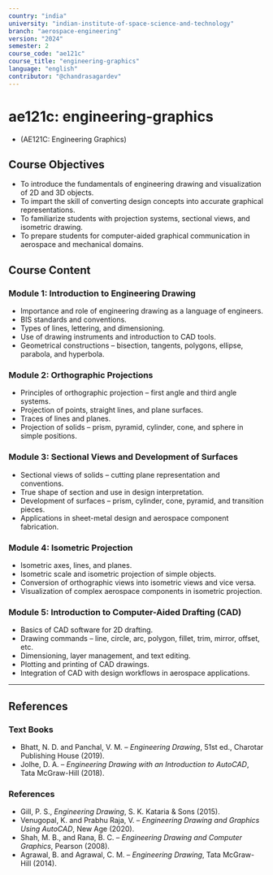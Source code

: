 ```yaml
---
country: "india"
university: "indian-institute-of-space-science-and-technology"
branch: "aerospace-engineering"
version: "2024"
semester: 2
course_code: "ae121c"
course_title: "engineering-graphics"
language: "english"
contributor: "@chandrasagardev"
---
```


# ae121c: engineering-graphics
  - (AE121C: Engineering Graphics)

## Course Objectives
* To introduce the fundamentals of engineering drawing and visualization of 2D and 3D objects.  
* To impart the skill of converting design concepts into accurate graphical representations.  
* To familiarize students with projection systems, sectional views, and isometric drawing.  
* To prepare students for computer-aided graphical communication in aerospace and mechanical domains.  

## Course Content

### Module 1: Introduction to Engineering Drawing
* Importance and role of engineering drawing as a language of engineers.  
* BIS standards and conventions.  
* Types of lines, lettering, and dimensioning.  
* Use of drawing instruments and introduction to CAD tools.  
* Geometrical constructions – bisection, tangents, polygons, ellipse, parabola, and hyperbola.  

### Module 2: Orthographic Projections
* Principles of orthographic projection – first angle and third angle systems.  
* Projection of points, straight lines, and plane surfaces.  
* Traces of lines and planes.  
* Projection of solids – prism, pyramid, cylinder, cone, and sphere in simple positions.  

### Module 3: Sectional Views and Development of Surfaces
* Sectional views of solids – cutting plane representation and conventions.  
* True shape of section and use in design interpretation.  
* Development of surfaces – prism, cylinder, cone, pyramid, and transition pieces.  
* Applications in sheet-metal design and aerospace component fabrication.  

### Module 4: Isometric Projection
* Isometric axes, lines, and planes.  
* Isometric scale and isometric projection of simple objects.  
* Conversion of orthographic views into isometric views and vice versa.  
* Visualization of complex aerospace components in isometric projection.  

### Module 5: Introduction to Computer-Aided Drafting (CAD)
* Basics of CAD software for 2D drafting.  
* Drawing commands – line, circle, arc, polygon, fillet, trim, mirror, offset, etc.  
* Dimensioning, layer management, and text editing.  
* Plotting and printing of CAD drawings.  
* Integration of CAD with design workflows in aerospace applications.  

---

## References

### Text Books
* Bhatt, N. D. and Panchal, V. M. – *Engineering Drawing*, 51st ed., Charotar Publishing House (2019).  
* Jolhe, D. A. – *Engineering Drawing with an Introduction to AutoCAD*, Tata McGraw-Hill (2018).  

### References
* Gill, P. S., *Engineering Drawing*, S. K. Kataria & Sons (2015).  
* Venugopal, K. and Prabhu Raja, V. – *Engineering Drawing and Graphics Using AutoCAD*, New Age (2020).  
* Shah, M. B., and Rana, B. C. – *Engineering Drawing and Computer Graphics*, Pearson (2008).  
* Agrawal, B. and Agrawal, C. M. – *Engineering Drawing*, Tata McGraw-Hill (2014).
